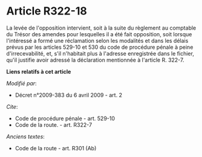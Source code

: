 # Article R322-18

La levée de l'opposition intervient, soit à la suite du règlement au comptable du Trésor des amendes pour lesquelles il a été
fait opposition, soit lorsque l'intéressé a formé une réclamation selon les modalités et dans les délais prévus par les
articles 529-10 et 530 du code de procédure pénale à peine d'irrecevabilité, et, s'il n'habitait plus à l'adresse enregistrée
dans le fichier, qu'il justifie avoir adressé la déclaration mentionnée à l'article R. 322-7.

**Liens relatifs à cet article**

_Modifié par_:

  - Décret n°2009-383 du 6 avril 2009 - art. 2

_Cite_:

  - Code de procédure pénale - art. 529-10
  - Code de la route. - art. R322-7

_Anciens textes_:

  - Code de la route - art. R301 (Ab)
